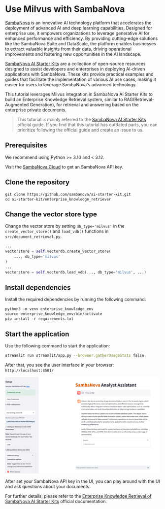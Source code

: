# Use Milvus with SambaNova

[SambaNova](https://sambanova.ai/) is an innovative AI technology platform that accelerates the deployment of advanced AI and deep learning capabilities. Designed for enterprise use, it empowers organizations to leverage generative AI for enhanced performance and efficiency. By providing cutting-edge solutions like the SambaNova Suite and DataScale, the platform enables businesses to extract valuable insights from their data, driving operational improvements and fostering new opportunities in the AI landscape.

[SambaNova AI Starter Kits](https://github.com/sambanova/ai-starter-kit) are a collection of open-source resources designed to assist developers and enterprises in deploying AI-driven applications with SambaNova. These kits provide practical examples and guides that facilitate the implementation of various AI use cases, making it easier for users to leverage SambaNova's advanced technology.

This tutorial leverages Milvus integration in SambaNova AI Starter Kits to build an Enterprise Knowledge Retrieval system, similar to RAG(Retrieval-Augmented Generation), for retrieval and answering based on the enterprise private documents.

> This tutorial is mainly referred to the [SambaNova AI Starter Kits](https://github.com/sambanova/ai-starter-kit/tree/main) official guide. If you find that this tutorial has outdated parts, you can prioritize following the official guide and create an issue to us.

## Prerequisites

We recommend using Python >= 3.10 and < 3.12.

Visit the [SambaNova Cloud](https://cloud.sambanova.ai/) to get an SambaNova API key.

## Clone the repository
```shell
git clone https://github.com/sambanova/ai-starter-kit.git
cd ai-starter-kit/enterprise_knowledge_retriever
```

## Change the vector store type
Change the vector store by setting `db_type='milvus'` in the `create_vector_store()` and `load_vdb()` functions in `src/document_retrieval.py`.
```python
...
vectorstore = self.vectordb.create_vector_store(
    ..., db_type='milvus'
)
...
vectorstore = self.vectordb.load_vdb(..., db_type='milvus', ...)
```

## Install dependencies
Install the required dependencies by running the following command:

```shell
python3 -m venv enterprise_knowledge_env
source enterprise_knowledge_env/bin/activate
pip install -r requirements.txt
```

## Start the application

Use the following command to start the application:
```bash
streamlit run streamlit/app.py --browser.gatherUsageStats false 
```
After that, you see the user interface in your browser:
`http://localhost:8501/`

![](../../../images/sambanava_ui.png)

After set your SambaNova API key in the UI, you can play around with the UI and ask questions about your documents.

For further details, please refer to the [Enterprise Knowledge Retrieval
 of SambaNova AI Starter Kits](https://github.com/sambanova/ai-starter-kit/tree/main/enterprise_knowledge_retriever) official documentation.